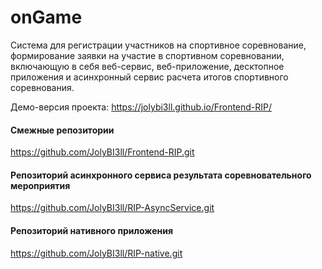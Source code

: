 # onGame
Система для регистрации участников на спортивное соревнование, формирование заявки на участие в спортивном соревновании, включающую в себя веб-сервис, веб-приложение, десктопное приложения и асинхронный сервис расчета итогов спортивного соревнования.

Демо-версия проекта: https://jolybi3ll.github.io/Frontend-RIP/
#### Смежные репозитории
https://github.com/JolyBI3ll/Frontend-RIP.git
#### Репозиторий асинхронного сервиса результата соревновательного мероприятия
https://github.com/JolyBI3ll/RIP-AsyncService.git
#### Репозиторий нативного приложения
https://github.com/JolyBI3ll/RIP-native.git
